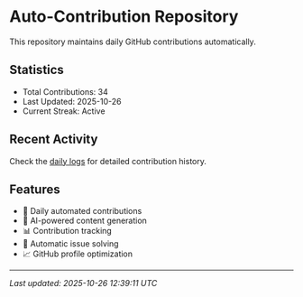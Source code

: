 # Auto-Contribution Repository

This repository maintains daily GitHub contributions automatically.

## Statistics

- Total Contributions: 34
- Last Updated: 2025-10-26
- Current Streak: Active

## Recent Activity

Check the [daily logs](./contributions/daily_logs/) for detailed contribution history.

## Features

- 🔄 Daily automated contributions
- 🤖 AI-powered content generation
- 📊 Contribution tracking
- 🐛 Automatic issue solving
- 📈 GitHub profile optimization

---
*Last updated: 2025-10-26 12:39:11 UTC*
